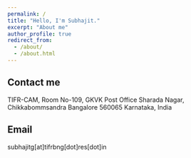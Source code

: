 ```yaml
---
permalink: /
title: "Hello, I'm Subhajit."
excerpt: "About me"
author_profile: true
redirect_from: 
  - /about/
  - /about.html
---
```



Contact me
-----------
TIFR-CAM, Room No-109,
GKVK Post Office
Sharada Nagar, Chikkabommsandra
Bangalore 560065
Karnataka, India

Email
-------
subhajitg[at]tifrbng[dot]res[dot]in
